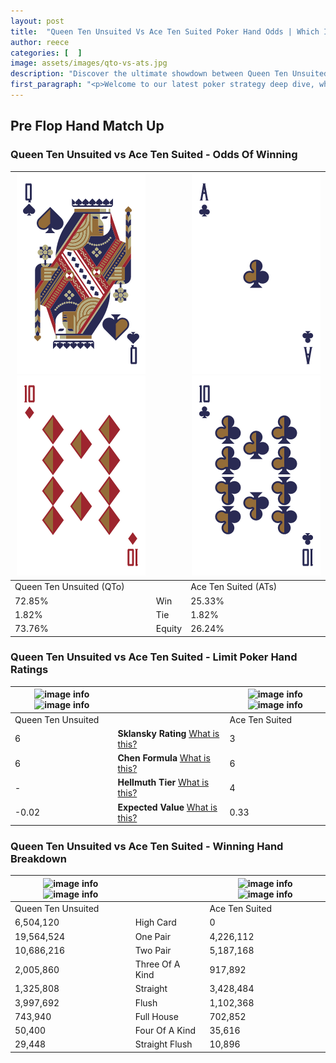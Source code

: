 ```yaml
---
layout: post
title:  "Queen Ten Unsuited Vs Ace Ten Suited Poker Hand Odds | Which Is The Better Hand In Poker? A Complete Guide"
author: reece
categories: [  ]
image: assets/images/qto-vs-ats.jpg
description: "Discover the ultimate showdown between Queen Ten Unsuited and Ace Ten Suited in poker! Uncover the odds, strategies, and scenarios where one hand triumphs over the other. Get ready to up your poker game with this thrilling analysis."
first_paragraph: "<p>Welcome to our latest poker strategy deep dive, where we're pitting two distinct hands against each other in a high-stakes showdown: Queen Ten Unsuited vs Ace Ten Suited.</p><p>In the dynamic world of poker, every decision counts, and knowing which hand holds the upper hand is key to your success at the table.</p><p>In this article, we'll dissect these two hands, explore the scenarios where one dominates the other, and equip you with the knowledge to make strategic choices that can tip the odds in your favor.</p><p>Get ready to unravel the intriguing dynamics of these poker hands and elevate your game to new heights.</p>"
---
```




[comment]: # (sp0)

## Pre Flop Hand Match Up

<div class="table hand-ratings" markdown="1"> 



### Queen Ten Unsuited vs Ace Ten Suited - Odds Of Winning


    
| ![image info](assets/images/hand1/q.png) ![image info](assets/images/hand1/to.png) |  | ![image info](assets/images/hand2/a.png) ![image info](assets/images/hand2/t.png) |
| -------- | -------- | -------- |
| Queen Ten Unsuited (QTo) |  | Ace Ten Suited (ATs) |
| 72.85% | Win | 25.33% |
| 1.82% | Tie | 1.82% |
| 73.76% | Equity | 26.24% |




[comment]: # (sp1)



### Queen Ten Unsuited vs Ace Ten Suited - Limit Poker Hand Ratings


    
| ![image info](https://www.riverpairs.com/assets/images/hand1/q.png) ![image info](https://www.riverpairs.com/assets/images/hand1/to.png) |  | ![image info](https://www.riverpairs.com/assets/images/hand2/a.png) ![image info](https://www.riverpairs.com/assets/images/hand2/t.png) |
| -------- | -------- | -------- |
| Queen Ten Unsuited |  | Ace Ten Suited |
| 6 | **Sklansky Rating** [What is this?](/sklansky-rating-explained) | 3 |
| 6 | **Chen Formula** [What is this?](/chen-formula-explained) | 6 |
| - | **Hellmuth Tier** [What is this?](/Hellmuth-tier-explained) | 4 |
| -0.02 | **Expected Value** [What is this?](/expected-value-explained) | 0.33 |




[comment]: # (sp2)



### Queen Ten Unsuited vs Ace Ten Suited - Winning Hand Breakdown


    
| ![image info](https://www.riverpairs.com/assets/images/hand1/q.png) ![image info](https://www.riverpairs.com/assets/images/hand1/to.png) |  | ![image info](https://www.riverpairs.com/assets/images/hand2/a.png) ![image info](https://www.riverpairs.com/assets/images/hand2/t.png) |
| -------- | -------- | -------- |
| Queen Ten Unsuited |  | Ace Ten Suited |
| 6,504,120 | High Card | 0 |
| 19,564,524 | One Pair | 4,226,112 |
| 10,686,216 | Two Pair | 5,187,168 |
| 2,005,860 | Three Of A Kind | 917,892 |
| 1,325,808 | Straight | 3,428,484 |
| 3,997,692 | Flush | 1,102,368 |
| 743,940 | Full House | 702,852 |
| 50,400 | Four Of A Kind | 35,616 |
| 29,448 | Straight Flush | 10,896 |




[comment]: # (sp3)



</div>

[comment]: # (sp4)



[comment]: # (sp5)

